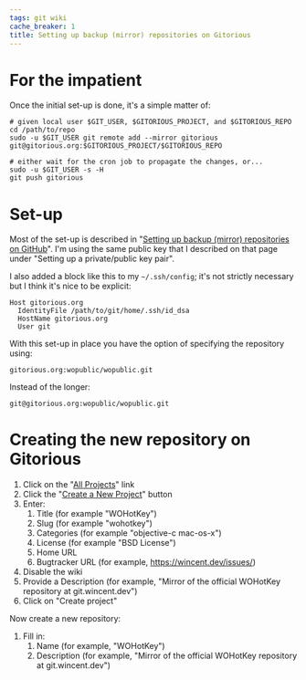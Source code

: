 ```yaml
---
tags: git wiki
cache_breaker: 1
title: Setting up backup (mirror) repositories on Gitorious
---
```


# For the impatient

Once the initial set-up is done, it's a simple matter of:

    # given local user $GIT_USER, $GITORIOUS_PROJECT, and $GITORIOUS_REPO
    cd /path/to/repo
    sudo -u $GIT_USER git remote add --mirror gitorious git@gitorious.org:$GITORIOUS_PROJECT/$GITORIOUS_REPO

    # either wait for the cron job to propagate the changes, or...
    sudo -u $GIT_USER -s -H
    git push gitorious

# Set-up

Most of the set-up is described in "[Setting up backup (mirror) repositories on GitHub](/wiki/Setting_up_backup_%28mirror%29_repositories_on_GitHub)". I'm using the same public key that I described on that page under "Setting up a private/public key pair".

I also added a block like this to my `~/.ssh/config`; it's not strictly necessary but I think it's nice to be explicit:

    Host gitorious.org
      IdentityFile /path/to/git/home/.ssh/id_dsa
      HostName gitorious.org
      User git

With this set-up in place you have the option of specifying the repository using:

    gitorious.org:wopublic/wopublic.git

Instead of the longer:

    git@gitorious.org:wopublic/wopublic.git

# Creating the new repository on Gitorious

1.  Click on the "[All Projects](http://gitorious.org/projects)" link
2.  Click the "[Create a New Project](http://gitorious.org/projects/new)" button
3.  Enter:
    1.  Title (for example "WOHotKey")
    2.  Slug (for example "wohotkey")
    3.  Categories (for example "objective-c mac-os-x")
    4.  License (for example "BSD License")
    5.  Home URL
    6.  Bugtracker URL (for example, <https://wincent.dev/issues/>)
4.  Disable the wiki
5.  Provide a Description (for example, "Mirror of the official WOHotKey repository at git.wincent.dev")
6.  Click on "Create project"

Now create a new repository:

1.  Fill in:
    1.  Name (for example, "WOHotKey")
    2.  Description (for example, "Mirror of the official WOHotKey repository at git.wincent.dev")
